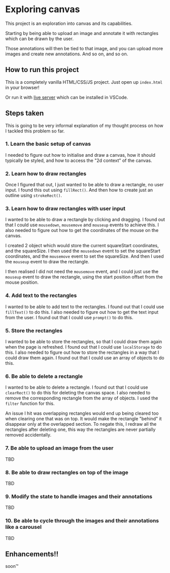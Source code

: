 # Exploring canvas

This project is an exploration into canvas and its capabilities.

Starting by being able to upload an image and annotate it with rectangles which can be drawn by the user.

Those annotations will then be tied to that image, and you can upload more images and create new annotations. And so on, and so on.

## How to run this project

This is a completely vanilla HTML/CSS/JS project. Just open up `index.html` in your browser!

Or run it with [live server](https://marketplace.visualstudio.com/items?itemName=ritwickdey.LiveServer) which can be installed in VSCode.

## Steps taken

This is going to be very informal explanation of my thought process on how I tackled this problem so far.

### 1. Learn the basic setup of canvas

I needed to figure out how to initialise and draw a canvas, how it should typically be styled, and how to access the "2d context" of the canvas.

### 2. Learn how to draw rectangles

Once I figured that out, I just wanted to be able to draw a rectangle, no user input. I found this out using `fillRect()`. And then how to create just an outline using `strokeRect()`.

### 3. Learn how to draw rectangles with user input

I wanted to be able to draw a rectangle by clicking and dragging. I found out that I could use `mousedown`, `mousemove` and `mouseup` events to achieve this. I also needed to figure out how to get the coordinates of the mouse on the canvas.

I created 2 object which would store the current squareStart coordinates, and the squareSize. I then used the `mousedown` event to set the squareStart coordinates, and the `mousemove` event to set the squareSize. And then I used the `mouseup` event to draw the rectangle.

I then realised I did not need the `mousemove` event, and I could just use the `mouseup` event to draw the rectangle, using the start position offset from the mouse position.

### 4. Add text to the rectangles

I wanted to be able to add text to the rectangles. I found out that I could use `fillText()` to do this. I also needed to figure out how to get the text input from the user. I found out that I could use `prompt()` to do this.

### 5. Store the rectangles

I wanted to be able to store the rectangles, so that I could draw them again when the page is refreshed. I found out that I could use `localStorage` to do this. I also needed to figure out how to store the rectangles in a way that I could draw them again. I found out that I could use an array of objects to do this.

### 6. Be able to delete a rectangle

I wanted to be able to delete a rectangle. I found out that I could use `clearRect()` to do this for deleting the canvas space. I also needed to remove the corresponding rectangle from the array of objects. I used the `filter` function for this.

An issue I hit was overlapping rectangles would end up being cleared too when clearing one that was on top. It would make the rectangle "behind" it disappear only at the overlapped section. To negate this, I redraw all the rectangles after deleting one, this way the rectangles are never partially removed accidentally.

### 7. Be able to upload an image from the user

TBD

### 8. Be able to draw rectangles on top of the image

TBD

### 9. Modify the state to handle images and their annotations

TBD

### 10. Be able to cycle through the images and their annotations like a carousel

TBD

## Enhancements!!

soon:tm:
